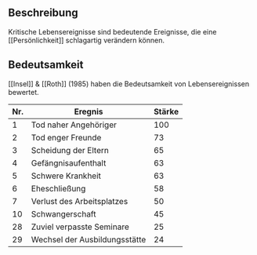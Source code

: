 ## Beschreibung
Kritische Lebensereignisse sind bedeutende Ereignisse, die eine [[Persönlichkeit]] schlagartig verändern können.

## Bedeutsamkeit
[[Insel]] & [[Roth]] (1985) haben die Bedeutsamkeit von Lebensereignissen bewertet.

| Nr. | Eregnis                       | Stärke |
| --- | ----------------------------- | ------ |
| 1   | Tod naher Angehöriger         | 100    |
| 2   | Tod enger Freunde             | 73     |
| 3   | Scheidung der Eltern          | 65     |
| 4   | Gefängnisaufenthalt           | 63     |
| 5   | Schwere Krankheit             | 63     |
| 6   | Eheschließung                 | 58     |
| 7   | Verlust des Arbeitsplatzes    | 50     |
| 10  | Schwangerschaft               | 45     |
| 28  | Zuviel verpasste Seminare     | 25     |
| 29  | Wechsel der Ausbildungsstätte | 24     |

